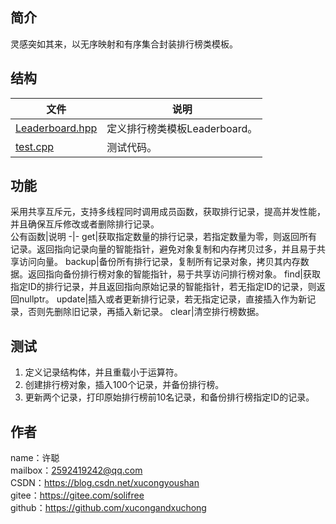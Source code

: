 ## 简介
灵感突如其来，以无序映射和有序集合封装排行榜类模板。

## 结构
文件|说明
-|-
[Leaderboard.hpp](Leaderboard.hpp)|定义排行榜类模板Leaderboard。
[test.cpp](test.cpp)|测试代码。

## 功能
采用共享互斥元，支持多线程同时调用成员函数，获取排行记录，提高并发性能，并且确保互斥修改或者删除排行记录。  
公有函数|说明
-|-
get|获取指定数量的排行记录，若指定数量为零，则返回所有记录。返回指向记录向量的智能指针，避免对象复制和内存拷贝过多，并且易于共享访问向量。
backup|备份所有排行记录，复制所有记录对象，拷贝其内存数据。返回指向备份排行榜对象的智能指针，易于共享访问排行榜对象。
find|获取指定ID的排行记录，并且返回指向原始记录的智能指针，若无指定ID的记录，则返回nullptr。
update|插入或者更新排行记录，若无指定记录，直接插入作为新记录，否则先删除旧记录，再插入新记录。
clear|清空排行榜数据。

## 测试
1. 定义记录结构体，并且重载小于运算符。
2. 创建排行榜对象，插入100个记录，并备份排行榜。
3. 更新两个记录，打印原始排行榜前10名记录，和备份排行榜指定ID的记录。

## 作者
name：许聪  
mailbox：2592419242@qq.com  
CSDN：https://blog.csdn.net/xucongyoushan  
gitee：https://gitee.com/solifree  
github：https://github.com/xucongandxuchong

